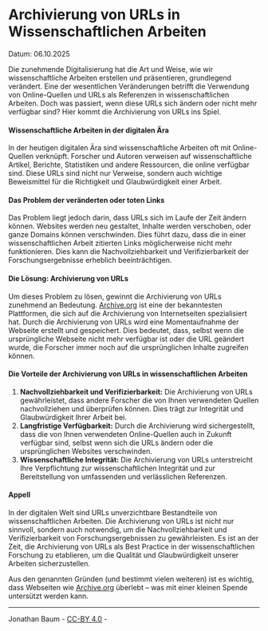 # Archivierung von URLs in Wissenschaftlichen Arbeiten

Datum: 06.10.2025

Die zunehmende Digitalisierung hat die Art und Weise, wie wir wissenschaftliche Arbeiten erstellen und präsentieren, grundlegend verändert. Eine der wesentlichen Veränderungen betrifft die Verwendung von Online-Quellen und URLs als Referenzen in wissenschaftlichen Arbeiten. Doch was passiert, wenn diese URLs sich ändern oder nicht mehr verfügbar sind? Hier kommt die Archivierung von URLs ins Spiel.

#### Wissenschaftliche Arbeiten in der digitalen Ära

In der heutigen digitalen Ära sind wissenschaftliche Arbeiten oft mit Online-Quellen verknüpft. Forscher und Autoren verweisen auf wissenschaftliche Artikel, Berichte, Statistiken und andere Ressourcen, die online verfügbar sind. Diese URLs sind nicht nur Verweise, sondern auch wichtige Beweismittel für die Richtigkeit und Glaubwürdigkeit einer Arbeit.

#### Das Problem der veränderten oder toten Links

Das Problem liegt jedoch darin, dass URLs sich im Laufe der Zeit ändern können. Websites werden neu gestaltet, Inhalte werden verschoben, oder ganze Domains können verschwinden. Dies führt dazu, dass die in einer wissenschaftlichen Arbeit zitierten Links möglicherweise nicht mehr funktionieren. Dies kann die Nachvollziehbarkeit und Verifizierbarkeit der Forschungsergebnisse erheblich beeinträchtigen.

#### Die Lösung: Archivierung von URLs

Um dieses Problem zu lösen, gewinnt die Archivierung von URLs zunehmend an Bedeutung. [Archive.org](archive.org) ist eine der bekanntesten Plattformen, die sich auf die Archivierung von Internetseiten spezialisiert hat. Durch die Archivierung von URLs wird eine Momentaufnahme der Webseite erstellt und gespeichert. Dies bedeutet, dass, selbst wenn die ursprüngliche Webseite nicht mehr verfügbar ist oder die URL geändert wurde, die Forscher immer noch auf die ursprünglichen Inhalte zugreifen können.

#### Die Vorteile der Archivierung von URLs in wissenschaftlichen Arbeiten

1.  **Nachvollziehbarkeit und Verifizierbarkeit:** Die Archivierung von URLs gewährleistet, dass andere Forscher die von Ihnen verwendeten Quellen nachvollziehen und überprüfen können. Dies trägt zur Integrität und Glaubwürdigkeit Ihrer Arbeit bei.
2.  **Langfristige Verfügbarkeit:** Durch die Archivierung wird sichergestellt, dass die von Ihnen verwendeten Online-Quellen auch in Zukunft verfügbar sind, selbst wenn sich die URLs ändern oder die ursprünglichen Websites verschwinden.
3.  **Wissenschaftliche Integrität:** Die Archivierung von URLs unterstreicht Ihre Verpflichtung zur wissenschaftlichen Integrität und zur Bereitstellung von umfassenden und verlässlichen Referenzen.

#### Appell

In der digitalen Welt sind URLs unverzichtbare Bestandteile von wissenschaftlichen Arbeiten. Die Archivierung von URLs ist nicht nur sinnvoll, sondern auch notwendig, um die Nachvollziehbarkeit und Verifizierbarkeit von Forschungsergebnissen zu gewährleisten. Es ist an der Zeit, die Archivierung von URLs als Best Practice in der wissenschaftlichen Forschung zu etablieren, um die Qualität und Glaubwürdigkeit unserer Arbeiten sicherzustellen.
 
Aus den genannten Gründen (und bestimmt vielen weiteren) ist es wichtig, dass Webseiten wie [Archive.org](archive.org) überlebt – was mit einer kleinen Spende untersützt werden kann.

---

Jonathan Baum - [CC-BY 4.0](https://creativecommons.org/licenses/by/4.0/) -